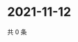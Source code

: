 # 2021-11-12

共 0 条

<!-- BEGIN WEIBO -->
<!-- 最后更新时间 Fri Nov 12 2021 04:12:13 GMT+0800 (China Standard Time) -->

<!-- END WEIBO -->
